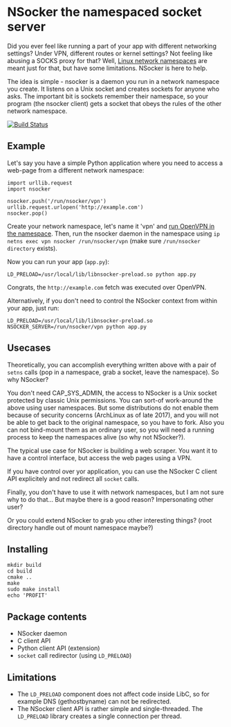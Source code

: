 # NSocker the namespaced socket server

Did you ever feel like running a part of your app with different networking
settings? Under VPN, different routes or kernel settings? Not feeling like
abusing a SOCKS proxy for that? Well, [Linux network
namespaces](http://man7.org/linux/man-pages/man8/ip-netns.8.html) are meant just
for that, but have some limitations. NSocker is here to help.

The idea is simple - nsocker is a daemon you run in a network namespace you
create. It listens on a Unix socket and creates sockets for anyone who asks. The
important bit is sockets remember their namespace, so your program (the nsocker
client) gets a socket that obeys the rules of the other network namespace.

[![Build Status](https://travis-ci.org/rkapl/nsocker.svg?branch=master)](https://travis-ci.org/rkapl/nsocker)

## Example

Let's say you have a simple Python application where you need to access a
web-page from a different network namespace:
```
import urllib.request
import nsocker

nsocker.push('/run/nsocker/vpn')
urllib.request.urlopen('http://example.com')
nsocker.pop()
```

Create your network namespace, let's name it 'vpn' and [run OpenVPN in the
namespace](http://www.naju.se/articles/openvpn-netns.html). Then, run the
nsocker daemon in the namespace using `ip netns exec vpn nsocker
/run/nsocker/vpn` (make sure `/run/nsocker directory` exists). 

Now you can run your app (`app.py`):
```
LD_PRELOAD=/usr/local/lib/libnsocker-preload.so python app.py
```
Congrats, the `http://example.com` fetch was executed over OpenVPN.

Alternatively, if you don't need to control the NSocker context from within your
app, just run:

```
LD_PRELOAD=/usr/local/lib/libnsocker-preload.so NSOCKER_SERVER=/run/nsocker/vpn python app.py
```

## Usecases

Theoretically, you can accomplish everything written above with a pair of
`setns` calls (pop in a namespace, grab a socket, leave the namespace). So why
NSocker?

You don't need CAP_SYS_ADMIN, the access to NSocker is a Unix socket protected
by classic Unix permissions. You can sort-of work-around the above using user
namespaces. But some distributions do not enable them because of security
concerns (ArchLinux as of late 2017), and you will not be able to get back to
the original namespace, so you have to fork. Also you can not bind-mount them as
an ordinary user, so you will need a running process to keep the namespaces
alive (so why not NSocker?).

The typical use case for NSocker is building a web scraper. You want it to
have a control interface, but access the web pages using a VPN.

If you have control over yor application, you can use the NSocker C client API
explicitely and not redirect all `socket` calls.

Finally, you don't have to use it with network namespaces, but I am not sure
why to do that... But maybe there is a good reason? Impersonating other user?

Or you could extend NSocker to grab you other interesting things? (root
directory handle out of mount namespace maybe?)

## Installing

```
mkdir build
cd build
cmake ..
make
sudo make install
echo 'PROFIT'
```

## Package contents

- NSocker daemon
- C client API
- Python client API (extension)
- `socket` call redirector (using `LD_PRELOAD`)

## Limitations
 - The `LD_PRELOAD` component does not affect code inside LibC, so for example DNS
   (gethostbyname) can not be redirected.
 - The NSocker client API is rather simple and single-threaded. The `LD_PRELOAD`
   library creates a single connection per thread.
